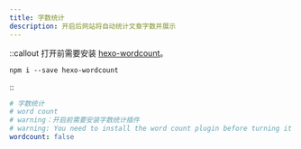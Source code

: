 ```yaml
---
title: 字数统计
description: 开启后网站将自动统计文章字数并展示
---
```


::callout
打开前需要安装 [hexo-wordcount](https://github.com/willin/hexo-wordcount)。
```Terminal
npm i --save hexo-wordcount
```
::

```yaml [_config.solitude.yml]
# 字数统计
# word count
# warning：开启前需要安装字数统计插件
# warning: You need to install the word count plugin before turning it on
wordcount: false
```